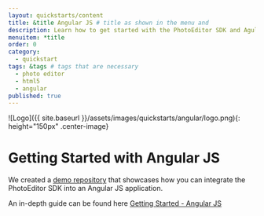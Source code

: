 ```yaml
---
layout: quickstarts/content
title: &title Angular JS # title as shown in the menu and
description: Learn how to get started with the PhotoEditor SDK and Agular JS and how to swiftly integrate the SDK into an Angular JS application with this Quick Start.
menuitem: *title
order: 0
category:
  - quickstart
tags: &tags # tags that are necessary
  - photo editor
  - html5
  - angular
published: true
---
```


![Logo]({{ site.baseurl }}/assets/images/quickstarts/angular/logo.png){: height="150px" .center-image}

# Getting Started with Angular JS

We created a [demo repository](https://github.com/imgly/pesdk-angular-demo/pesdk-v5) that showcases how you can integrate the PhotoEditor SDK into an Angular JS application.

An in-depth guide can be found here [Getting Started - Angular JS]({{site.baseurl}}/guides/html5/v5/guides/angular-js)
